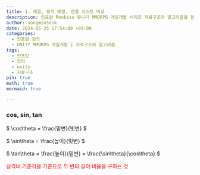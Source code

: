 ```yaml
---
title: 1. 배열, 동적 배열, 연결 리스트 비교
description: 인프런 Rookiss 유니티 MMORPG 게임개발 시리즈 자료구조와 알고리즘을 듣고 리뷰한 내용입니다.
author: songminseok
date: 2024-05-25 17:54:00 +09:00
categories:
  - 인프런 강의
  - UNITY MMORPG 게임개발 | 자료구조와 알고리즘
tags:
  - 인프런
  - 강의
  - unity
  - 자료구조
pin: true
math: true
mermaid: true

---
```


### cos, sin, tan
$
\cos\theta = \frac{밑변}{빗변}
$

$
\sin\theta = \frac{높이}{빗변}
$

$
\tan\theta = \frac{높이}{밑변} = \frac{\sin\theta}{\cos\theta}
$

<font color="#ff0000">삼각비 기준각을 기준으로 두 변의 길이 비율을 구하는 것</font>